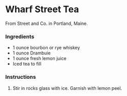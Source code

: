 # Wharf Street Tea

From Street and Co. in Portland, Maine.

### Ingredients

- 1 ounce bourbon or rye whiskey
- 1 ounce Drambuie
- 1 ounce fresh lemon juice
- Iced tea to fill

### Instructions

1. Stir in rocks glass with ice. Garnish with lemon peel.
